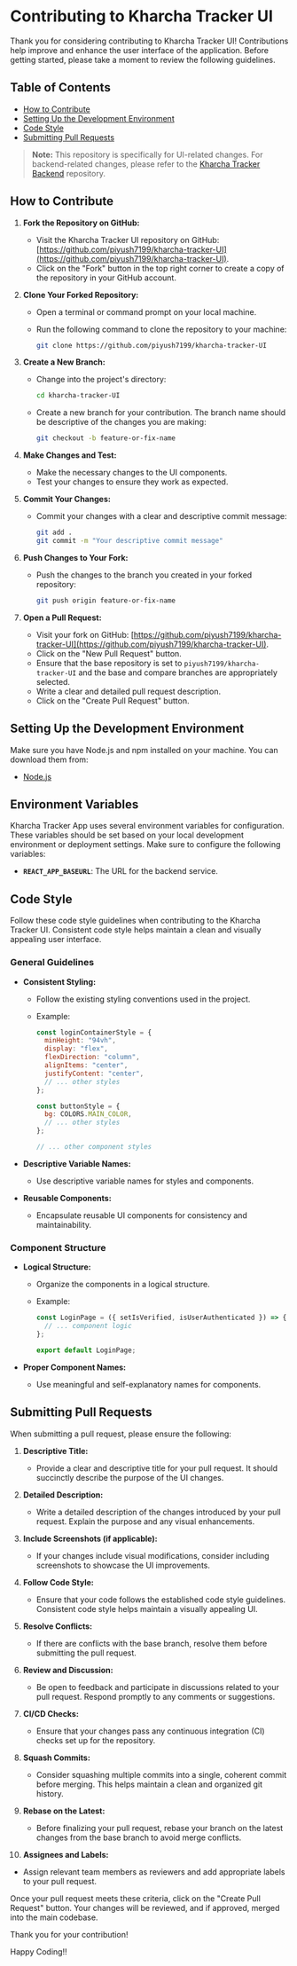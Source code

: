 # Contributing to Kharcha Tracker UI

Thank you for considering contributing to Kharcha Tracker UI! Contributions help improve and enhance the user interface of the application. Before getting started, please take a moment to review the following guidelines.

## Table of Contents

- [How to Contribute](#how-to-contribute)
- [Setting Up the Development Environment](#setting-up-the-development-environment)
- [Code Style](#code-style)
- [Submitting Pull Requests](#submitting-pull-requests)

> **Note:** This repository is specifically for UI-related changes. For backend-related changes, please refer to the [Kharcha Tracker Backend](https://github.com/piyush7199/kharcha-tracker) repository.

## How to Contribute

1. **Fork the Repository on GitHub:**

   - Visit the Kharcha Tracker UI repository on GitHub: [https://github.com/piyush7199/kharcha-tracker-UI](https://github.com/piyush7199/kharcha-tracker-UI).
   - Click on the "Fork" button in the top right corner to create a copy of the repository in your GitHub account.

2. **Clone Your Forked Repository:**

   - Open a terminal or command prompt on your local machine.
   - Run the following command to clone the repository to your machine:

     ```bash
     git clone https://github.com/piyush7199/kharcha-tracker-UI
     ```

3. **Create a New Branch:**

   - Change into the project's directory:

     ```bash
     cd kharcha-tracker-UI
     ```

   - Create a new branch for your contribution. The branch name should be descriptive of the changes you are making:

     ```bash
     git checkout -b feature-or-fix-name
     ```

4. **Make Changes and Test:**

   - Make the necessary changes to the UI components.
   - Test your changes to ensure they work as expected.

5. **Commit Your Changes:**

   - Commit your changes with a clear and descriptive commit message:

     ```bash
     git add .
     git commit -m "Your descriptive commit message"
     ```

6. **Push Changes to Your Fork:**

   - Push the changes to the branch you created in your forked repository:

     ```bash
     git push origin feature-or-fix-name
     ```

7. **Open a Pull Request:**
   - Visit your fork on GitHub: [https://github.com/piyush7199/kharcha-tracker-UI](https://github.com/piyush7199/kharcha-tracker-UI).
   - Click on the "New Pull Request" button.
   - Ensure that the base repository is set to `piyush7199/kharcha-tracker-UI` and the base and compare branches are appropriately selected.
   - Write a clear and detailed pull request description.
   - Click on the "Create Pull Request" button.

## Setting Up the Development Environment

Make sure you have Node.js and npm installed on your machine. You can download them from:

- [Node.js](https://nodejs.org/)

## Environment Variables

Kharcha Tracker App uses several environment variables for configuration. These variables should be set based on your local development environment or deployment settings. Make sure to configure the following variables:

- **`REACT_APP_BASEURL`**: The URL for the backend service.

## Code Style

Follow these code style guidelines when contributing to the Kharcha Tracker UI. Consistent code style helps maintain a clean and visually appealing user interface.

### General Guidelines

- **Consistent Styling:**

  - Follow the existing styling conventions used in the project.
  - Example:

    ```jsx
    const loginContainerStyle = {
      minHeight: "94vh",
      display: "flex",
      flexDirection: "column",
      alignItems: "center",
      justifyContent: "center",
      // ... other styles
    };

    const buttonStyle = {
      bg: COLORS.MAIN_COLOR,
      // ... other styles
    };

    // ... other component styles
    ```

- **Descriptive Variable Names:**

  - Use descriptive variable names for styles and components.

- **Reusable Components:**

  - Encapsulate reusable UI components for consistency and maintainability.

### Component Structure

- **Logical Structure:**

  - Organize the components in a logical structure.
  - Example:

    ```jsx
    const LoginPage = ({ setIsVerified, isUserAuthenticated }) => {
      // ... component logic
    };

    export default LoginPage;
    ```

- **Proper Component Names:**

  - Use meaningful and self-explanatory names for components.

## Submitting Pull Requests

When submitting a pull request, please ensure the following:

1. **Descriptive Title:**

   - Provide a clear and descriptive title for your pull request. It should succinctly describe the purpose of the UI changes.

2. **Detailed Description:**

   - Write a detailed description of the changes introduced by your pull request. Explain the purpose and any visual enhancements.

3. **Include Screenshots (if applicable):**

   - If your changes include visual modifications, consider including screenshots to showcase the UI improvements.

4. **Follow Code Style:**

   - Ensure that your code follows the established code style guidelines. Consistent code style helps maintain a visually appealing UI.

5. **Resolve Conflicts:**

   - If there are conflicts with the base branch, resolve them before submitting the pull request.

6. **Review and Discussion:**

   - Be open to feedback and participate in discussions related to your pull request. Respond promptly to any comments or suggestions.

7. **CI/CD Checks:**

   - Ensure that your changes pass any continuous integration (CI) checks set up for the repository.

8. **Squash Commits:**

   - Consider squashing multiple commits into a single, coherent commit before merging. This helps maintain a clean and organized git history.

9. **Rebase on the Latest:**

   - Before finalizing your pull request, rebase your branch on the latest changes from the base branch to avoid merge conflicts.

10. **Assignees and Labels:**

- Assign relevant team members as reviewers and add appropriate labels to your pull request.

Once your pull request meets these criteria, click on the "Create Pull Request" button. Your changes will be reviewed, and if approved, merged into the main codebase.

Thank you for your contribution!

Happy Coding!!

